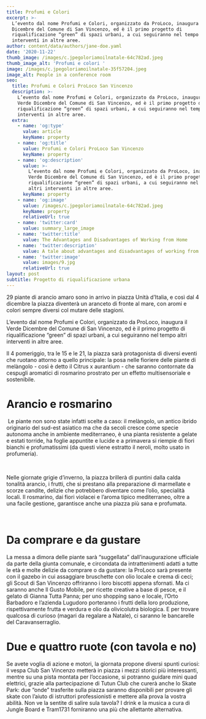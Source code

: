 ```yaml
---
title: Profumi e Colori
excerpt: >-
  L’evento dal nome Profumi e Colori, organizzato da ProLoco, inaugura il Verde
  Dicembre del Comune di San Vincenzo, ed è il primo progetto di
  riqualificazione “green” di spazi urbani, a cui seguiranno nel tempo altri
  interventi in altre aree. 
author: content/data/authors/jane-doe.yaml
date: '2020-11-22'
thumb_image: /images/c.jpegoloriamoilnatale-64c782ad.jpeg
thumb_image_alt: 'Profumi e colori '
image: /images/c.jpegoloriamoilnatale-35f57204.jpeg
image_alt: People in a conference room
seo:
  title: Profumi e Colori ProLoco San Vincenzo
  description: >-
    L’evento dal nome Profumi e Colori, organizzato da ProLoco, inaugura il
    Verde Dicembre del Comune di San Vincenzo, ed è il primo progetto di
    riqualificazione “green” di spazi urbani, a cui seguiranno nel tempo altri
    interventi in altre aree.
  extra:
    - name: 'og:type'
      value: article
      keyName: property
    - name: 'og:title'
      value: Profumi e Colori ProLoco San Vincenzo
      keyName: property
    - name: 'og:description'
      value: >-
        L’evento dal nome Profumi e Colori, organizzato da ProLoco, inaugura il
        Verde Dicembre del Comune di San Vincenzo, ed è il primo progetto di
        riqualificazione “green” di spazi urbani, a cui seguiranno nel tempo
        altri interventi in altre aree.
      keyName: property
    - name: 'og:image'
      value: /images/c.jpegoloriamoilnatale-64c782ad.jpeg
      keyName: property
      relativeUrl: true
    - name: 'twitter:card'
      value: summary_large_image
    - name: 'twitter:title'
      value: The Advantages and Disadvantages of Working from Home
    - name: 'twitter:description'
      value: A tale about advantages and disadvantages of working from home
    - name: 'twitter:image'
      value: images/9.jpg
      relativeUrl: true
layout: post
subtitle: Progetto di riqualificazione urbana
---
```

29 piante di arancio amaro sono in arrivo in piazza Unità d’Italia, e così dal 4 dicembre la piazza diventerà un aranceto di fronte al mare, con aromi e colori sempre diversi col mutare delle stagioni. 

L’evento dal nome Profumi e Colori, organizzato da ProLoco, inaugura il Verde Dicembre del Comune di San Vincenzo, ed è il primo progetto di riqualificazione “green” di spazi urbani, a cui seguiranno nel tempo altri interventi in altre aree. 

Il 4 pomeriggio, tra le 15 e le 21, la piazza sarà protagonista di diversi eventi che ruotano attorno a quello principale: la posa nelle fioriere delle piante di melàngolo - così è detto il Citrus x aurantium - che saranno contornate da cespugli aromatici di rosmarino prostrato per un
effetto multisensoriale e sostenibile. 

# Arancio e rosmarino

 Le piante non sono state infatti scelte a caso: il melàngolo, un antico ibrido originario del sud-est asiatico ma che da secoli cresce come specie autonoma anche in ambiente mediterraneo, è una pianta resistente a gelate e estati torride, ha foglie appuntite e lucide e a primavera si riempie di fiori bianchi e profumatissimi (da questi viene estratto il neroli, molto usato in profumeria).

 

Nelle giornate grigie d’inverno, la piazza brillerà di puntini dalla calda tonalità arancio, i frutti, che si prestano alla preparazione di marmellate e scorze candite, delizie che potrebbero diventare come l’olio, specialità locali. Il rosmarino, dai fiori violacei e l’aroma tipico mediterraneo, oltre a una facile gestione, garantisce anche una piazza più sana e profumata.

 

# Da comprare e da gustare

La messa a dimora delle piante sarà “suggellata” dall’inaugurazione ufficiale da parte della giunta comunale, e circondata da intrattenimenti adatti a tutte le età e molte delizie da comprare o da gustare: la ProLoco sarà presente con il gazebo in cui assaggiare bruschette con olio
locale e crema di ceci; gli Scout di San Vincenzo offriranno i loro biscotti appena sfornati. Ma ci saranno anche Il Gusto Mobile, per ricette creative a base di pesce, e il gelato di Gianna Tutta Panna; per uno shopping sano e locale, l’Orto Barbadoro e l’azienda Lugudoro porteranno i frutti della loro produzione, rispettivamente frutta e verdura e olio da olivicolutra biologica. E per trovare qualcosa di curioso (magari da regalare a Natale), ci saranno le bancarelle del Caravanserraglio. 

# Due e quattro ruote (con tavola e no)

Se avete voglia di azione e motori, la giornata propone diversi spunti curiosi: il vespa Club San Vincenzo metterà in piazza i mezzi storici più interessanti, mentre su una pista montata per l’occasione, si potranno guidare mini quad elettrici, grazie alla partecipazione di Tutun Club
che curerà anche lo Skate Park: due “onde” trasferite sulla piazza saranno disponibili per provare gli skate con l’aiuto di istruttori professionisti e
mettere alla prova la vostra abilità. Non ve la sentite di salire sula tavola?
I drink e la musica a cura di Jungle Board e Tram1731 forniranno una più che allettante alternativa.

